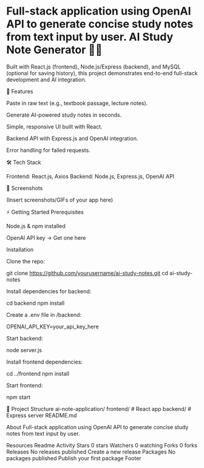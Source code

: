 # Full-stack application using OpenAI API to generate concise study notes from text input by user. AI Study Note Generator 📘✨

Built with React.js (frontend), Node.js/Express (backend), and MySQL (optional for saving history), this project demonstrates end-to-end full-stack development and AI integration.

🚀 Features

Paste in raw text (e.g., textbook passage, lecture notes).

Generate AI-powered study notes in seconds.

Simple, responsive UI built with React.

Backend API with Express.js and OpenAI integration.

Error handling for failed requests.

🛠️ Tech Stack

Frontend: React.js, Axios Backend: Node.js, Express.js, OpenAI API

📸 Screenshots

(Insert screenshots/GIFs of your app here)

⚡ Getting Started Prerequisites

Node.js & npm installed

OpenAI API key → Get one here

Installation

Clone the repo:

git clone https://github.com/yourusername/ai-study-notes.git cd ai-study-notes

Install dependencies for backend:

cd backend npm install

Create a .env file in /backend:

OPENAI_API_KEY=your_api_key_here

Start backend:

node server.js

Install frontend dependencies:

cd ../frontend npm install

Start frontend:

npm start

📂 Project Structure ai-note-application/ frontend/ # React app backend/ # Express server README.md

About
Full-stack application using OpenAI API to generate concise study notes from text input by user.

Resources
 Readme
 Activity
Stars
 0 stars
Watchers
 0 watching
Forks
 0 forks
Releases
No releases published
Create a new release
Packages
No packages published
Publish your first package
Footer
